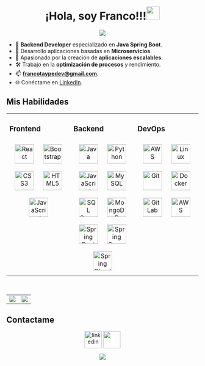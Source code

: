 <h1 align="center"><b>¡Hola, soy Franco!!!</b><img src="https://media.giphy.com/media/hvRJCLFzcasrR4ia7z/giphy.gif" width="35"></h1>

<p align="center">
  <a href="https://github.com/DenverCoder1/readme-typing-svg"><img src="https://readme-typing-svg.herokuapp.com?font=Time+New+Roman&color=cyan&size=25&center=true&vCenter=true&width=600&height=100&lines=Desarrollador+de+Software;Desarrollador+Backend;Microservicios+con+Spring+Boot"></a>
</p>

<!-- Introducción -->
- 🔭 **Backend Developer** especializado en **Java Spring Boot**.
- 🌱 Desarrollo aplicaciones basadas en **Microservicios**.
- 🚀 Apasionado por la creación de **aplicaciones escalables**.
- 🛠️ Trabajo en la **optimización de procesos** y rendimiento.
- 📫 **francotaypedev@gmail.com**.
- 🌐 Conéctame en [LinkedIn](https://www.linkedin.com/in/franco-taype/).


## Mis Habilidades

<table><tr><td valign="top" width="33%">

### Frontend  
<div align="center">  
  <a href="https://reactjs.org/" target="_blank"><img style="margin: 10px" src="https://profilinator.rishav.dev/skills-assets/react-original-wordmark.svg" alt="React" height="50" /></a>  
  <a href="https://getbootstrap.com/docs/3.4/javascript/" target="_blank"><img style="margin: 10px" src="https://profilinator.rishav.dev/skills-assets/bootstrap-plain.svg" alt="Bootstrap" height="50" /></a>  
  <a href="https://www.w3schools.com/css/" target="_blank"><img style="margin: 10px" src="https://profilinator.rishav.dev/skills-assets/css3-original-wordmark.svg" alt="CSS3" height="50" /></a>  
  <a href="https://en.wikipedia.org/wiki/HTML5" target="_blank"><img style="margin: 10px" src="https://profilinator.rishav.dev/skills-assets/html5-original-wordmark.svg" alt="HTML5" height="50" /></a>  
  <a href="https://www.javascript.com/" target="_blank"><img style="margin: 10px" src="https://profilinator.rishav.dev/skills-assets/javascript-original.svg" alt="JavaScript" height="50" /></a>  
</div>

</td><td valign="top" width="33%">

### Backend  
<div align="center">  
  <a href="https://www.java.com/" target="_blank"><img style="margin: 10px" src="https://profilinator.rishav.dev/skills-assets/java-original-wordmark.svg" alt="Java" height="50" /></a>
  <a href="https://www.python.org/" target="_blank"><img style="margin: 10px" src="https://profilinator.rishav.dev/skills-assets/python-original.svg" alt="Python" height="50" /></a>  
  <a href="https://www.javascript.com/" target="_blank"><img style="margin: 10px" src="https://profilinator.rishav.dev/skills-assets/javascript-original.svg" alt="JavaScript" height="50" /></a>  
  <a href="https://www.mysql.com/" target="_blank"><img style="margin: 10px" src="https://profilinator.rishav.dev/skills-assets/mysql-original-wordmark.svg" alt="MySQL" height="50" /></a>  
    <a href="https://www.microsoft.com/sql-server" target="_blank"><img style="margin: 10px" src="https://img.icons8.com/?size=512&id=laYYF3dV0Iew&format=png" alt="SQL Server" height="50" /></a>
  <a href="https://www.mongodb.com/" target="_blank"><img style="margin: 10px" src="https://profilinator.rishav.dev/skills-assets/mongodb-original-wordmark.svg" alt="MongoDB" height="50" /></a>  
  <a href="https://spring.io/projects/spring-boot" target="_blank"><img style="margin: 10px" src="https://upload.wikimedia.org/wikipedia/commons/thumb/7/79/Spring_Boot.svg/1200px-Spring_Boot.svg.png" alt="Spring Boot" height="50" /></a>
  <a href="https://spring.io/projects/spring-security" target="_blank"><img style="margin: 10px" src="https://www.javacodegeeks.com/wp-content/uploads/2014/07/spring-security-project.png" alt="Spring Security" height="50" /></a>
  <a href="https://spring.io/projects/spring-cloud" target="_blank"><img style="margin: 10px" src="https://howtodoinjava.com/wp-content/uploads/2022/09/Spring-Cloud.png" alt="Spring Cloud" height="50" /></a>
</div>

</td><td valign="top" width="33%">

### DevOps  
<div align="center">  
  <a href="https://aws.amazon.com/" target="_blank"><img style="margin: 10px" src="https://profilinator.rishav.dev/skills-assets/amazonwebservices-original-wordmark.svg" alt="AWS" height="50" /></a>  
  <a href="https://www.linux.org/" target="_blank"><img style="margin: 10px" src="https://profilinator.rishav.dev/skills-assets/linux-original.svg" alt="Linux" height="50" /></a>  
  <a href="https://github.com/" target="_blank"><img style="margin: 10px" src="https://profilinator.rishav.dev/skills-assets/git-scm-icon.svg" alt="Git" height="50" /></a>  
  <a href="https://www.docker.com/" target="_blank"><img style="margin: 10px" src="https://profilinator.rishav.dev/skills-assets/docker-original-wordmark.svg" alt="Docker" height="50" /></a>  
  <a href="https://about.gitlab.com/" target="_blank"><img style="margin: 10px" src="https://profilinator.rishav.dev/skills-assets/gitlab.svg" alt="GitLab" height="50" /></a>  
 <a href="https://aws.amazon.com/" target="_blank"><img style="margin: 10px" src="https://upload.wikimedia.org/wikipedia/commons/thumb/9/93/Amazon_Web_Services_Logo.svg/2560px-Amazon_Web_Services_Logo.svg.png" alt="AWS" height="50" /></a>
</div>

</td></tr></table>  

<br/>  

<!-- Estadísticas -->
<p align="center">
  <table align="center">
    <tr>
      <td width="50%" align="center">
        <img align="center" src="https://github-readme-stats.vercel.app/api?username=tuusuario&theme=dark&show_icons=true&count_private=true" />
      </td>
      <td width="50%" align="center">
        <img align="center" src="https://github-readme-stats.anuraghazra1.vercel.app/api/top-langs/?username=tuusuario&theme=dark&hide_border=false&no-bg=true&no-frame=true&langs_count=10"/>
      </td>
    </tr>
  </table>
</p>

## Contactame

<p align="center">
  <a href="https://www.linkedin.com/in/franco-taype/" target="blank"><img align="center" src="https://www.cdnlogo.com/logos/l/78/linkedin-icon.svg" alt="linkedin" height="45" width="45" /></a>
  <a href="mailto:francotaypedev@gmail.com" target="blank"><img align="center" src="https://cdn.iconscout.com/icon/free/png-256/free-gmail-2981844-2476484.png?f=webp&w=256" style="width:45px; height:45px;"></a>
</p>

<!-- Contador de visitas -->
<p align="center">
  <img src="https://profile-counter.glitch.me/tuusuario/count.svg" />
</p>
